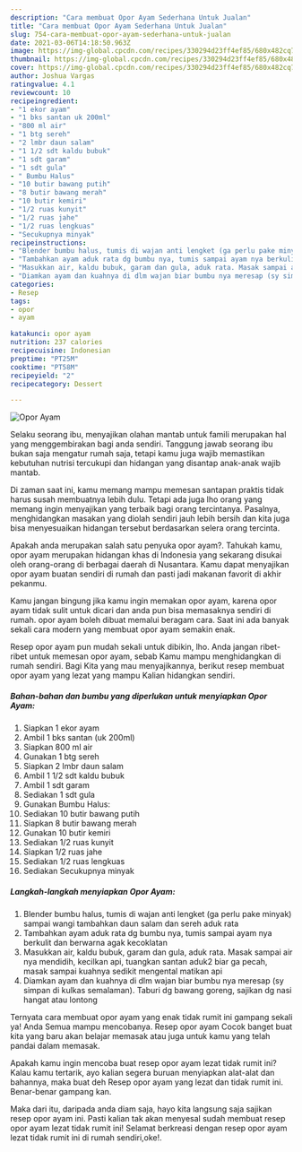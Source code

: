 ```yaml
---
description: "Cara membuat Opor Ayam Sederhana Untuk Jualan"
title: "Cara membuat Opor Ayam Sederhana Untuk Jualan"
slug: 754-cara-membuat-opor-ayam-sederhana-untuk-jualan
date: 2021-03-06T14:18:50.963Z
image: https://img-global.cpcdn.com/recipes/330294d23ff4ef85/680x482cq70/opor-ayam-foto-resep-utama.jpg
thumbnail: https://img-global.cpcdn.com/recipes/330294d23ff4ef85/680x482cq70/opor-ayam-foto-resep-utama.jpg
cover: https://img-global.cpcdn.com/recipes/330294d23ff4ef85/680x482cq70/opor-ayam-foto-resep-utama.jpg
author: Joshua Vargas
ratingvalue: 4.1
reviewcount: 10
recipeingredient:
- "1 ekor ayam"
- "1 bks santan uk 200ml"
- "800 ml air"
- "1 btg sereh"
- "2 lmbr daun salam"
- "1 1/2 sdt kaldu bubuk"
- "1 sdt garam"
- "1 sdt gula"
- " Bumbu Halus"
- "10 butir bawang putih"
- "8 butir bawang merah"
- "10 butir kemiri"
- "1/2 ruas kunyit"
- "1/2 ruas jahe"
- "1/2 ruas lengkuas"
- "Secukupnya minyak"
recipeinstructions:
- "Blender bumbu halus, tumis di wajan anti lengket (ga perlu pake minyak) sampai wangi tambahkan daun salam dan sereh aduk rata"
- "Tambahkan ayam aduk rata dg bumbu nya, tumis sampai ayam nya berkulit dan berwarna agak kecoklatan"
- "Masukkan air, kaldu bubuk, garam dan gula, aduk rata. Masak sampai air nya mendidih, kecilkan api, tuangkan santan aduk2 biar ga pecah, masak sampai kuahnya sedikit mengental matikan api"
- "Diamkan ayam dan kuahnya di dlm wajan biar bumbu nya meresap (sy simpan di kulkas semalaman). Taburi dg bawang goreng, sajikan dg nasi hangat atau lontong"
categories:
- Resep
tags:
- opor
- ayam

katakunci: opor ayam 
nutrition: 237 calories
recipecuisine: Indonesian
preptime: "PT25M"
cooktime: "PT58M"
recipeyield: "2"
recipecategory: Dessert

---
```



![Opor Ayam](https://img-global.cpcdn.com/recipes/330294d23ff4ef85/680x482cq70/opor-ayam-foto-resep-utama.jpg)

Selaku seorang ibu, menyajikan olahan mantab untuk famili merupakan hal yang menggembirakan bagi anda sendiri. Tanggung jawab seorang ibu bukan saja mengatur rumah saja, tetapi kamu juga wajib memastikan kebutuhan nutrisi tercukupi dan hidangan yang disantap anak-anak wajib mantab.

Di zaman  saat ini, kamu memang mampu memesan santapan praktis tidak harus susah membuatnya lebih dulu. Tetapi ada juga lho orang yang memang ingin menyajikan yang terbaik bagi orang tercintanya. Pasalnya, menghidangkan masakan yang diolah sendiri jauh lebih bersih dan kita juga bisa menyesuaikan hidangan tersebut berdasarkan selera orang tercinta. 



Apakah anda merupakan salah satu penyuka opor ayam?. Tahukah kamu, opor ayam merupakan hidangan khas di Indonesia yang sekarang disukai oleh orang-orang di berbagai daerah di Nusantara. Kamu dapat menyajikan opor ayam buatan sendiri di rumah dan pasti jadi makanan favorit di akhir pekanmu.

Kamu jangan bingung jika kamu ingin memakan opor ayam, karena opor ayam tidak sulit untuk dicari dan anda pun bisa memasaknya sendiri di rumah. opor ayam boleh dibuat memalui beragam cara. Saat ini ada banyak sekali cara modern yang membuat opor ayam semakin enak.

Resep opor ayam pun mudah sekali untuk dibikin, lho. Anda jangan ribet-ribet untuk memesan opor ayam, sebab Kamu mampu menghidangkan di rumah sendiri. Bagi Kita yang mau menyajikannya, berikut resep membuat opor ayam yang lezat yang mampu Kalian hidangkan sendiri.

<!--inarticleads1-->

##### Bahan-bahan dan bumbu yang diperlukan untuk menyiapkan Opor Ayam:

1. Siapkan 1 ekor ayam
1. Ambil 1 bks santan (uk 200ml)
1. Siapkan 800 ml air
1. Gunakan 1 btg sereh
1. Siapkan 2 lmbr daun salam
1. Ambil 1 1/2 sdt kaldu bubuk
1. Ambil 1 sdt garam
1. Sediakan 1 sdt gula
1. Gunakan  Bumbu Halus:
1. Sediakan 10 butir bawang putih
1. Siapkan 8 butir bawang merah
1. Gunakan 10 butir kemiri
1. Sediakan 1/2 ruas kunyit
1. Siapkan 1/2 ruas jahe
1. Sediakan 1/2 ruas lengkuas
1. Sediakan Secukupnya minyak




<!--inarticleads2-->

##### Langkah-langkah menyiapkan Opor Ayam:

1. Blender bumbu halus, tumis di wajan anti lengket (ga perlu pake minyak) sampai wangi tambahkan daun salam dan sereh aduk rata
1. Tambahkan ayam aduk rata dg bumbu nya, tumis sampai ayam nya berkulit dan berwarna agak kecoklatan
1. Masukkan air, kaldu bubuk, garam dan gula, aduk rata. Masak sampai air nya mendidih, kecilkan api, tuangkan santan aduk2 biar ga pecah, masak sampai kuahnya sedikit mengental matikan api
1. Diamkan ayam dan kuahnya di dlm wajan biar bumbu nya meresap (sy simpan di kulkas semalaman). Taburi dg bawang goreng, sajikan dg nasi hangat atau lontong




Ternyata cara membuat opor ayam yang enak tidak rumit ini gampang sekali ya! Anda Semua mampu mencobanya. Resep opor ayam Cocok banget buat kita yang baru akan belajar memasak atau juga untuk kamu yang telah pandai dalam memasak.

Apakah kamu ingin mencoba buat resep opor ayam lezat tidak rumit ini? Kalau kamu tertarik, ayo kalian segera buruan menyiapkan alat-alat dan bahannya, maka buat deh Resep opor ayam yang lezat dan tidak rumit ini. Benar-benar gampang kan. 

Maka dari itu, daripada anda diam saja, hayo kita langsung saja sajikan resep opor ayam ini. Pasti kalian tak akan menyesal sudah membuat resep opor ayam lezat tidak rumit ini! Selamat berkreasi dengan resep opor ayam lezat tidak rumit ini di rumah sendiri,oke!.

